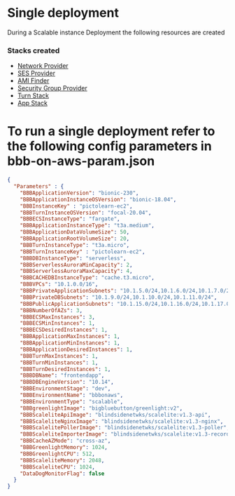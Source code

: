 # Single deployment

During a Scalable instance Deployment the following resources are created

### Stacks created

* [Network Provider](help/single/1-Network-Provider.md)
* [SES Provider](help/single/2-SES-Provider.md)
* [AMI Finder](help/single/3-AMI-Finder.md)
* [Security Group Provider](help/single/4-Security-Group.md)
* [Turn Stack](help/single/5-Turn-stack.md)
* [App Stack](help/single/6-BBB-App-single.md)

# To run a single deployment refer to the following config parameters in bbb-on-aws-param.json

```json
{
  "Parameters" : {
    "BBBApplicationVersion": "bionic-230",
    "BBBApplicationInstanceOSVersion": "bionic-18.04",
    "BBBInstanceKey" : "pictolearn-ec2",
    "BBBTurnInstanceOSVersion": "focal-20.04",
    "BBBECSInstanceType": "fargate",
    "BBBApplicationInstanceType": "t3a.medium",
    "BBBApplicationDataVolumeSize": 50,
    "BBBApplicationRootVolumeSize": 20,
    "BBBTurnInstanceType": "t3a.micro",
    "BBBTurnInstanceKey" : "pictolearn-ec2",
    "BBBDBInstanceType": "serverless",
    "BBBServerlessAuroraMinCapacity": 2,
    "BBBServerlessAuroraMaxCapacity": 4,
    "BBBCACHEDBInstanceType": "cache.t3.micro",
    "BBBVPCs": "10.1.0.0/16",
    "BBBPrivateApplicationSubnets": "10.1.5.0/24,10.1.6.0/24,10.1.7.0/24",
    "BBBPrivateDBSubnets": "10.1.9.0/24,10.1.10.0/24,10.1.11.0/24",
    "BBBPublicApplicationSubnets": "10.1.15.0/24,10.1.16.0/24,10.1.17.0/24",
    "BBBNumberOfAZs": 3,
    "BBBECSMaxInstances": 3,
    "BBBECSMinInstances": 1,
    "BBBECSDesiredInstances": 1,
    "BBBApplicationMaxInstances": 1,
    "BBBApplicationMinInstances": 1,
    "BBBApplicationDesiredInstances": 1,
    "BBBTurnMaxInstances": 1,
    "BBBTurnMinInstances": 1,
    "BBBTurnDesiredInstances": 1,
    "BBBDBName": "frontendapp",
    "BBBDBEngineVersion": "10.14",
    "BBBEnvironmentStage": "dev",
    "BBBEnvironmentName": "bbbonaws",
    "BBBEnvironmentType": "scalable",
    "BBBgreenlightImage": "bigbluebutton/greenlight:v2",
    "BBBScaleliteApiImage": "blindsidenetwks/scalelite:v1.3-api",
    "BBBScaleliteNginxImage": "blindsidenetwks/scalelite:v1.3-nginx",
    "BBBScalelitePollerImage": "blindsidenetwks/scalelite:v1.3-poller",
    "BBBScaleliteImporterImage": "blindsidenetwks/scalelite:v1.3-recording-importer",
    "BBBCacheAZMode": "cross-az",
    "BBBGreenlightMemory": 1024,
    "BBBGreenlightCPU": 512,
    "BBBScaleliteMemory": 2048,
    "BBBScaleliteCPU": 1024,
    "DataDogMonitorFlag": false
  }
}
```